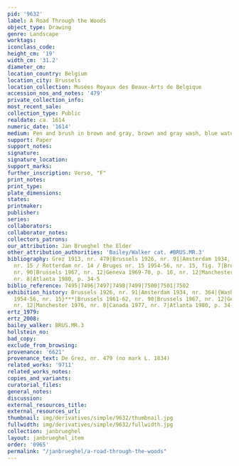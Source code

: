```yaml
---
pid: '9632'
label: A Road Through the Woods
object_type: Drawing
genre: Landscape
worktags:
iconclass_code:
height_cm: '19'
width_cm: '31.2'
diameter_cm:
location_country: Belgium
location_city: Brussels
location_collection: Musées Royaux des Beaux-Arts de Belgique
accession_nos_and_notes: '479'
private_collection_info:
most_recent_sale:
collection_type: Public
realdate: ca. 1614
numeric_date: '1614'
medium: Pen and brush in brown and gray, brown and gray wash, blue watercolor
support: Paper
support_notes:
signature:
signature_location:
support_marks:
further_inscription: Verso, "F"
print_notes:
print_type:
plate_dimensions:
states:
printmaker:
publisher:
series:
collaborators:
collaborator_notes:
collectors_patrons:
our_attribution: Jan Brueghel the Elder
other_attribution_authorities: 'Bailey/Walker cat. #BRUS.MR.3'
bibliography: Grez 1913, nr. 479|Brussels 1926, nr. 91|Amsterdam 1934, nr. 364|Washington
  nr. 15 / Rotterdam nr. 14 / Bruges nr. 15 1954-56, nr. 15, fig. 7|Brussels 1961-62,
  nr. 90|Brussels 1967, nr. 12|Geneva 1969-70, p. 16, nr. 12|Manchester 1976, p. 12,
  nr. 8|Atlanta 1980, p. 34-5
biblio_reference: 7495|7496|7497|7498|7499|7500|7501|7502
exhibition_history: Brussels 1926, nr. 91|Amsterdam 1934, nr. 364|{Washington/Rotterdam/Bruges
  1954-56, nr. 15}***|Brussels 1961-62, nr. 90|Brussels 1967, nr. 12|Geneva 1969-70,
  nr. 12|Manchester 1976, nr. 8|Canada 1977, nr. 7|Atlanta 1980, p. 34-5
ertz_1979:
ertz_2008:
bailey_walker: BRUS.MR.3
hollstein_no:
bad_copy:
exclude_from_browsing:
provenance: '6621'
provenance_text: De Grez, nr. 479 (no mark L. 1834)
related_works: '9711'
related_works_notes:
copies_and_variants:
curatorial_files:
general_notes:
discussion:
external_resources_title:
external_resources_url:
thumbnail: img/derivatives/simple/9632/thumbnail.jpg
fullwidth: img/derivatives/simple/9632/fullwidth.jpg
collection: janbrueghel
layout: janbrueghel_item
order: '0965'
permalink: "/janbrueghel/a-road-through-the-woods"
---
```

